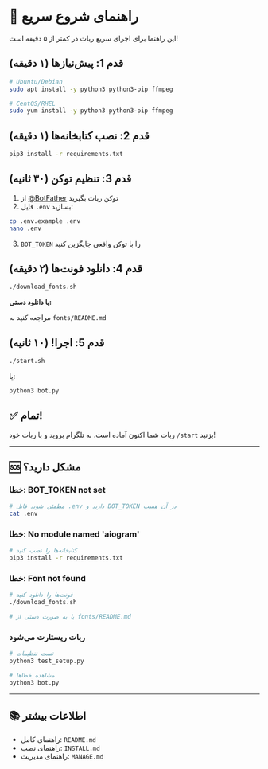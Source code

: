 # 🚀 راهنمای شروع سریع

این راهنما برای اجرای سریع ربات در کمتر از ۵ دقیقه است!

## قدم 1: پیش‌نیازها (۱ دقیقه)

```bash
# Ubuntu/Debian
sudo apt install -y python3 python3-pip ffmpeg

# CentOS/RHEL
sudo yum install -y python3 python3-pip ffmpeg
```

## قدم 2: نصب کتابخانه‌ها (۱ دقیقه)

```bash
pip3 install -r requirements.txt
```

## قدم 3: تنظیم توکن (۳۰ ثانیه)

1. از [@BotFather](https://t.me/botfather) توکن ربات بگیرید
2. فایل `.env` بسازید:

```bash
cp .env.example .env
nano .env
```

3. `BOT_TOKEN` را با توکن واقعی جایگزین کنید

## قدم 4: دانلود فونت‌ها (۲ دقیقه)

```bash
./download_fonts.sh
```

**یا دانلود دستی:**

مراجعه کنید به `fonts/README.md`

## قدم 5: اجرا! (۱۰ ثانیه)

```bash
./start.sh
```

یا:

```bash
python3 bot.py
```

## ✅ تمام!

ربات شما اکنون آماده است. به تلگرام بروید و با ربات خود `/start` بزنید!

---

## 🆘 مشکل دارید؟

### خطا: BOT_TOKEN not set

```bash
# مطمئن شوید فایل .env دارید و BOT_TOKEN در آن هست
cat .env
```

### خطا: No module named 'aiogram'

```bash
# کتابخانه‌ها را نصب کنید
pip3 install -r requirements.txt
```

### خطا: Font not found

```bash
# فونت‌ها را دانلود کنید
./download_fonts.sh

# یا به صورت دستی از fonts/README.md
```

### ربات ریستارت می‌شود

```bash
# تست تنظیمات
python3 test_setup.py

# مشاهده خطاها
python3 bot.py
```

---

## 📚 اطلاعات بیشتر

- راهنمای کامل: `README.md`
- راهنمای نصب: `INSTALL.md`
- راهنمای مدیریت: `MANAGE.md`
